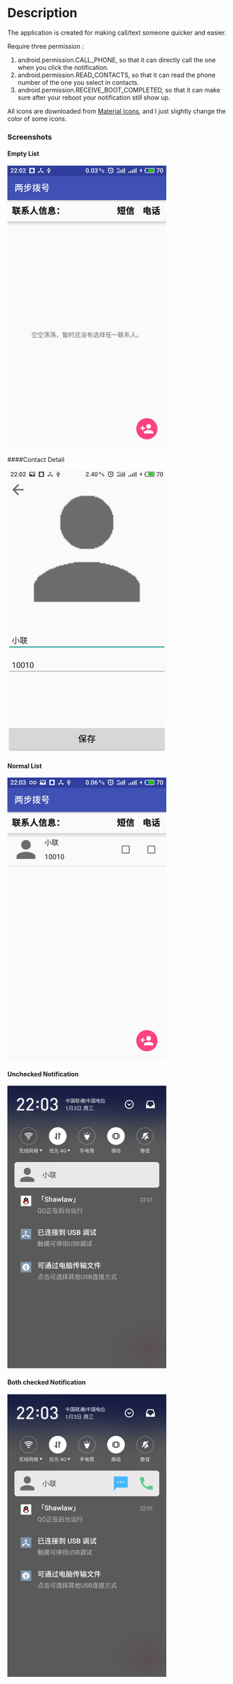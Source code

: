 # Description

The application is created for making call/text someone quicker and easier.

Require three permission :

1. android.permission.CALL_PHONE, so that it can directly call the one when you click the notification.
2. android.permission.READ_CONTACTS, so that it can read the phone number of the one you select in contacts.
3. android.permission.RECEIVE_BOOT_COMPLETED, so that it can make sure after your reboot your notification still show up.

All icons are downloaded from [Material Icons](https://material.io/icons/), and I just slightly change the color of some icons.



### Screenshots

#### Empty List

<img src="./readmeImgs/emptyList.jpg" width="360px" height="640px" alt="Empty list"/>

####Contact Detail

<img src="./readmeImgs/contactDetail.jpg" width="360px" height="640px" alt="Contact Detail"/>

#### Normal List

<img src="./readmeImgs/normalList.jpg" width="360px" height="640px" alt="Normal list"/>

#### Unchecked Notification

<img src="./readmeImgs/uncheckedNotification.jpg" width="360px" height="640px" alt="Unchecked Notification"/>

#### Both checked Notification

<img src="./readmeImgs/bothCheckedNotification.jpg" width="360px" height="640px" alt="Both checked Notification"/>

